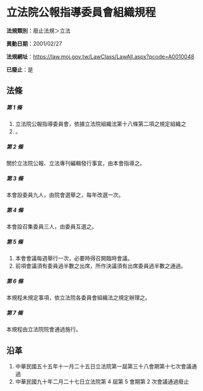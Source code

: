 # 立法院公報指導委員會組織規程

**法規類別**：廢止法規＞立法

**異動日期**：2001/02/27  

**法規網址**：https://law.moj.gov.tw/LawClass/LawAll.aspx?pcode=A0010048

**已廢止**：是



## 法條
##### 第 1 條
1. 立法院公報指導委員會，依據立法院組織法第十八條第二項之規定組織之
1. 。

##### 第 2 條
關於立法院公報、立法專刊編輯發行事宜，由本會指導之。

##### 第 3 條
本會設委員九人，由院會選舉之，每年改選一次。

##### 第 4 條
本會設召集委員三人，由委員互選之。

##### 第 5 條
1. 本會會議每週舉行一次，必要時得召開臨時會議。
1. 前項會議須有委員過半數之出席，所作決議須有出席委員過半數之通過。

##### 第 6 條
本規程未規定事項，依立法院各委員會組織法之規定辦理之。

##### 第 7 條
本規程由立法院院會通過施行。

## 沿革
1. 中華民國五十五年十一月二十五日立法院第一屆第三十八會期第十七次會議通過
1. 中華民國九十年二月二十七日立法院第 4  屆第 5  會期第 2  次會議通過廢止
